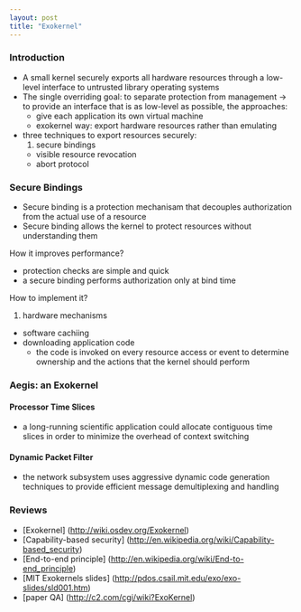 ```yaml
---
layout: post
title: "Exokernel"
---
```


### Introduction
* A small kernel securely exports all hardware resources through a low-level interface to untrusted library operating systems
* The single overriding goal: to separate protection from management -> to provide an interface that is as low-level as possible, the approaches:
    * give each application its own virtual machine
    * exokernel way: export hardware resources rather than emulating
* three techniques to export resources securely:
    1. secure bindings
    - visible resource revocation
    - abort protocol

### Secure Bindings
* Secure binding is a protection mechanisam that decouples authorization from the actual use of a resource
* Secure binding allows the kernel to protect resources without understanding them

How it improves performance?
* protection checks are simple and quick
* a secure binding performs authorization only at bind time

How to implement it?
1. hardware mechanisms
- software cachiing
- downloading application code
    * the code is invoked on every resource access or event to determine ownership and the actions that the kernel should perform

### Aegis: an Exokernel
#### Processor Time Slices
* a long-running scientific application could allocate contiguous time slices in order to minimize the overhead of context switching

#### Dynamic Packet Filter
* the network subsystem uses aggressive dynamic code generation techniques to provide efficient message demultiplexing and handling



### Reviews
* [Exokernel] (http://wiki.osdev.org/Exokernel)
* [Capability-based security] (http://en.wikipedia.org/wiki/Capability-based_security)
* [End-to-end principle] (http://en.wikipedia.org/wiki/End-to-end_principle)
* [MIT Exokernels slides] (http://pdos.csail.mit.edu/exo/exo-slides/sld001.htm)
* [paper QA] (http://c2.com/cgi/wiki?ExoKernel)
